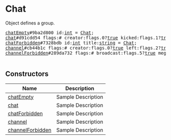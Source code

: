 # Chat

Object defines a group.

<pre>
<a href="../constructor/chatEmpty.md">chatEmpty</a>#9ba2d800 id:<a href="../type/int.md">int</a> = <a href="../type/Chat.md">Chat</a>;
<a href="../constructor/chat.md">chat</a>#d91cdd54 flags:# creator:flags.0?<a href="../type/true.md">true</a> kicked:flags.1?<a href="../type/true.md">true</a> left:flags.2?<a href="../type/true.md">true</a> admins_enabled:flags.3?<a href="../type/true.md">true</a> admin:flags.4?<a href="../type/true.md">true</a> deactivated:flags.5?<a href="../type/true.md">true</a> id:<a href="../type/int.md">int</a> title:<a href="../type/string.md">string</a> photo:<a href="../type/ChatPhoto.md">ChatPhoto</a> participants_count:<a href="../type/int.md">int</a> date:<a href="../type/int.md">int</a> version:<a href="../type/int.md">int</a> migrated_to:flags.6?<a href="../type/InputChannel.md">InputChannel</a> = <a href="../type/Chat.md">Chat</a>;
<a href="../constructor/chatForbidden.md">chatForbidden</a>#7328bdb id:<a href="../type/int.md">int</a> title:<a href="../type/string.md">string</a> = <a href="../type/Chat.md">Chat</a>;
<a href="../constructor/channel.md">channel</a>#cb44b1c flags:# creator:flags.0?<a href="../type/true.md">true</a> left:flags.2?<a href="../type/true.md">true</a> broadcast:flags.5?<a href="../type/true.md">true</a> verified:flags.7?<a href="../type/true.md">true</a> megagroup:flags.8?<a href="../type/true.md">true</a> restricted:flags.9?<a href="../type/true.md">true</a> democracy:flags.10?<a href="../type/true.md">true</a> signatures:flags.11?<a href="../type/true.md">true</a> min:flags.12?<a href="../type/true.md">true</a> id:<a href="../type/int.md">int</a> access_hash:flags.13?<a href="../type/long.md">long</a> title:<a href="../type/string.md">string</a> username:flags.6?<a href="../type/string.md">string</a> photo:<a href="../type/ChatPhoto.md">ChatPhoto</a> date:<a href="../type/int.md">int</a> version:<a href="../type/int.md">int</a> restriction_reason:flags.9?<a href="../type/string.md">string</a> admin_rights:flags.14?<a href="../type/ChannelAdminRights.md">ChannelAdminRights</a> banned_rights:flags.15?<a href="../type/ChannelBannedRights.md">ChannelBannedRights</a> = <a href="../type/Chat.md">Chat</a>;
<a href="../constructor/channelForbidden.md">channelForbidden</a>#289da732 flags:# broadcast:flags.5?<a href="../type/true.md">true</a> megagroup:flags.8?<a href="../type/true.md">true</a> id:<a href="../type/int.md">int</a> access_hash:<a href="../type/long.md">long</a> title:<a href="../type/string.md">string</a> until_date:flags.16?<a href="../type/int.md">int</a> = <a href="../type/Chat.md">Chat</a>;

</pre>

## Constructors

| Name | Description |
|------|-------------|
| [chatEmpty](../constructor/chatEmpty.md) | Sample Description |
| [chat](../constructor/chat.md) | Sample Description |
| [chatForbidden](../constructor/chatForbidden.md) | Sample Description |
| [channel](../constructor/channel.md) | Sample Description |
| [channelForbidden](../constructor/channelForbidden.md) | Sample Description |

